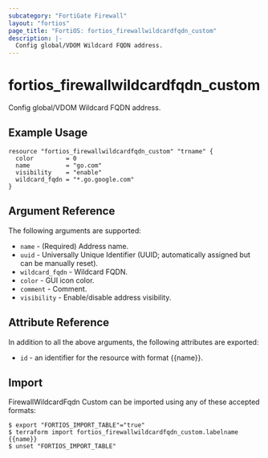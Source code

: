```yaml
---
subcategory: "FortiGate Firewall"
layout: "fortios"
page_title: "FortiOS: fortios_firewallwildcardfqdn_custom"
description: |-
  Config global/VDOM Wildcard FQDN address.
---
```


# fortios_firewallwildcardfqdn_custom
Config global/VDOM Wildcard FQDN address.

## Example Usage

```hcl
resource "fortios_firewallwildcardfqdn_custom" "trname" {
  color         = 0
  name          = "go.com"
  visibility    = "enable"
  wildcard_fqdn = "*.go.google.com"
}
```

## Argument Reference

The following arguments are supported:

* `name` - (Required) Address name.
* `uuid` - Universally Unique Identifier (UUID; automatically assigned but can be manually reset).
* `wildcard_fqdn` - Wildcard FQDN.
* `color` - GUI icon color.
* `comment` - Comment.
* `visibility` - Enable/disable address visibility.


## Attribute Reference

In addition to all the above arguments, the following attributes are exported:
* `id` - an identifier for the resource with format {{name}}.

## Import

FirewallWildcardFqdn Custom can be imported using any of these accepted formats:
```
$ export "FORTIOS_IMPORT_TABLE"="true"
$ terraform import fortios_firewallwildcardfqdn_custom.labelname {{name}}
$ unset "FORTIOS_IMPORT_TABLE"
```
